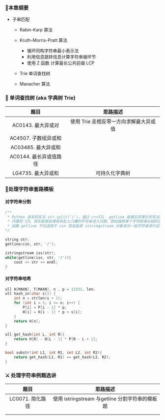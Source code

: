 ### 🌹本章纲要

- 子串匹配 
  - Rabin-Karp 算法
  - Kruth-Morris-Pratt 算法
    - 循环同构字符串最小表示法
    - 利用信息跳转信息计算字符串循环节
    - 使用 Z 函数 计算最长公共前缀 LCP
  - Trie 单词查找树

  - Manacher 算法





### 🌴 单词查找树 (aka 字典树 Trie)

|          题目          |                思路描述                |
| :--------------------: | :------------------------------------: |
|   AC0143. 最大异或对   | 使用 Trie 走相反零一方向求解最大异或值 |
|  AC4507. 子数组异或和  |                                        |
|  AC03485. 最大异或和   |                                        |
| AC0144. 最长异或值路径 |                                        |
|   LG4735. 最大异或和   |             可持久化字典树             |





### 🦉处理字符串套路模板

#### 对字符串分割

```c++
/** 
 * Python 语言的写法 str.split('/')，通过 c++STL  getline 能够实现等价的写法，
 * 内置的 STL 其实能够处理很多乱七八糟的字符串读入问题，例如按照某个字符把串分段的函数，
 * 函数 getline 不仅适用于 cin 而且能用 istringstream 对象来对一般字符串进行这种分割操作！
*/

string str;
getline(cin, str, '/');

istringstream iss(str);
while(getline(iss, str, '/')){
  	cout << str << endl;
}
```



#### 对字符串哈希

```c++
ull H[MAXN], T[MAXN], n , p = 13331, len;
ull hash_in(char s[]) {
    int n = strlen(s + 1);
    for (int i = 1; i <= n; i++) {
      	P[i] = P[i - 1] * p;
        H[i] = H[i - 1] * p + s[i];
    }
    return H[n];
}

ull get_hash(int L, int R){
  	return H[R] - H[L - 1] * P[R - L + 1];
}

bool substr(int L1, int R1, int L2, int R2){
  	return get_hash(L1, R1) == get_hash(L2, R2);
}
```



### ⚔️ 处理字符串例题选讲

|       题目       |                    思路描述                     |
| :--------------: | :---------------------------------------------: |
| LC0071. 简化路径 | 使用 istringstream 与getline 分割字符串的模板题 |
|                  |                                                 |
|                  |                                                 |